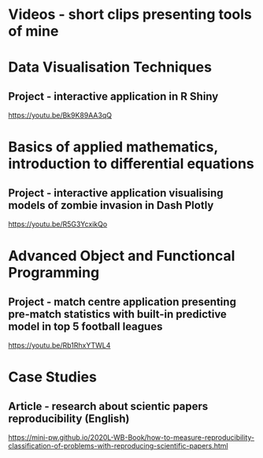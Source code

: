 # Videos - short clips presenting tools of mine

# Data Visualisation Techniques
## Project - interactive application in R Shiny

https://youtu.be/Bk9K89AA3qQ

# Basics of applied mathematics, introduction to differential equations
## Project - interactive application visualising models of zombie invasion in Dash Plotly

https://youtu.be/R5G3YcxikQo

# Advanced Object and Functioncal Programming
## Project - match centre application presenting pre-match statistics with built-in predictive model in top 5 football leagues

https://youtu.be/Rb1RhxYTWL4

# Case Studies
## Article - research about scientic papers reproducibility (English)
https://mini-pw.github.io/2020L-WB-Book/how-to-measure-reproducibility-classification-of-problems-with-reproducing-scientific-papers.html

